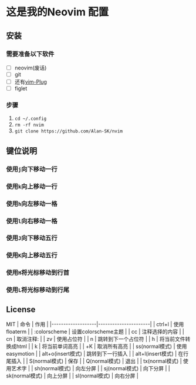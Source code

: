 # 这是我的**Neovim** 配置
## 安装
### 需要准备以下软件
- [ ] neovim(废话)
- [ ] git
- [ ] 还有[vim-Plug](https://github.com/junegunn/vim-plug) 
- [ ] figlet
### 步骤
1. `cd ~/.config` 
2. `rm -rf nvim` 
3. `git clone https://github.com/Alan-SK/nvim` 
## 键位说明
### 使用`j`向下移动一行
### 使用`k`向上移动一行
### 使用`h`向左移动一格
### 使用`l`向右移动一格
### 使用`J`向下移动五行
### 使用`K`向上移动五行
### 使用`H`将光标移动到行首
### 使用`L`将光标移动到行尾
## License
MIT
| 命令              | 作用                 |
|-------------------|----------------------|
| ctrl+l            | 使用floaterm         |
| :colorscheme      | 设置colorscheme主题  |
| <Space>cc         | 注释选择的内容       |
| <Space>cn         | 取消注释:            |
| <Space>zv         | 使用占位符           |
| <Space>n          | 跳转到下一个占位符   |
| <Space>h          | 将当前文件转换成html |
| <Space>k          | 将当前单词高亮       |
| <Space>+K         | 取消所有高亮         |
| ss(normal模式)    | 使用easymotion       |
| alt+o(insert模式) | 跳转到下一行插入     |
| alt+l(insert模式) | 在行尾插入           |
| S(normal模式)     | 保存                 |
| Q(normal模式)     | 退出                 |
| tx(normal模式)    | 使用艺术字           |
| sh(normal模式)    | 向左分屏             |
| sj(normal模式)    | 向下分屏             |
| sk(normal模式)    | 向上分屏             |
| sl(normal模式)    | 向右分屏             |

